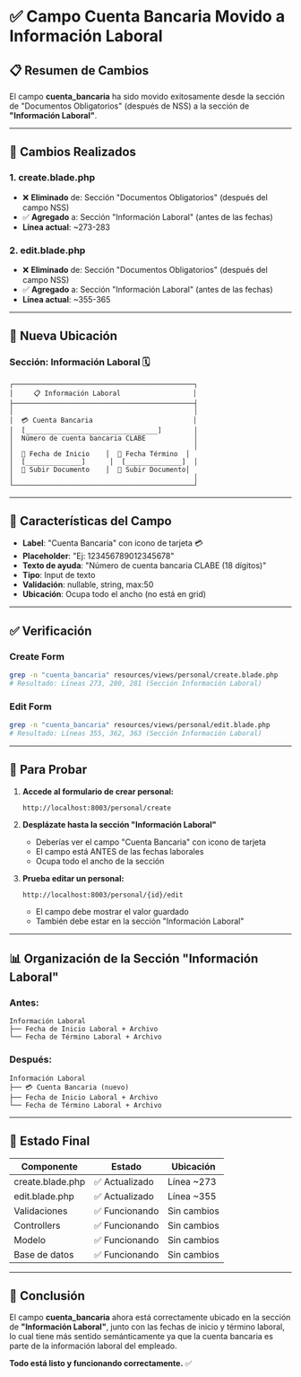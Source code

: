 # ✅ Campo Cuenta Bancaria Movido a Información Laboral

## 📋 Resumen de Cambios

El campo **cuenta_bancaria** ha sido movido exitosamente desde la sección de "Documentos Obligatorios" (después de NSS) a la sección de **"Información Laboral"**.

---

## 🔄 Cambios Realizados

### 1. **create.blade.php**
- ❌ **Eliminado** de: Sección "Documentos Obligatorios" (después del campo NSS)
- ✅ **Agregado** a: Sección "Información Laboral" (antes de las fechas)
- **Línea actual**: ~273-283

### 2. **edit.blade.php**
- ❌ **Eliminado** de: Sección "Documentos Obligatorios" (después del campo NSS)
- ✅ **Agregado** a: Sección "Información Laboral" (antes de las fechas)
- **Línea actual**: ~355-365

---

## 📍 Nueva Ubicación

### Sección: **Información Laboral** 🗓️

```
┌─────────────────────────────────────────────┐
│     📋 Información Laboral                  │
├─────────────────────────────────────────────┤
│                                             │
│  💳 Cuenta Bancaria                         │
│  [_________________________________]        │
│  Número de cuenta bancaria CLABE            │
│                                             │
│  📅 Fecha de Inicio    │  📅 Fecha Término  │
│  [______________]      │  [______________]  │
│  📎 Subir Documento    │  📎 Subir Documento│
│                                             │
└─────────────────────────────────────────────┘
```

---

## 🎨 Características del Campo

- **Label**: "Cuenta Bancaria" con icono de tarjeta 💳
- **Placeholder**: "Ej: 123456789012345678"
- **Texto de ayuda**: "Número de cuenta bancaria CLABE (18 dígitos)"
- **Tipo**: Input de texto
- **Validación**: nullable, string, max:50
- **Ubicación**: Ocupa todo el ancho (no está en grid)

---

## ✅ Verificación

### Create Form
```bash
grep -n "cuenta_bancaria" resources/views/personal/create.blade.php
# Resultado: Líneas 273, 280, 281 (Sección Información Laboral)
```

### Edit Form
```bash
grep -n "cuenta_bancaria" resources/views/personal/edit.blade.php
# Resultado: Líneas 355, 362, 363 (Sección Información Laboral)
```

---

## 🧪 Para Probar

1. **Accede al formulario de crear personal:**
   ```
   http://localhost:8003/personal/create
   ```

2. **Desplázate hasta la sección "Información Laboral"**
   - Deberías ver el campo "Cuenta Bancaria" con icono de tarjeta
   - El campo está ANTES de las fechas laborales
   - Ocupa todo el ancho de la sección

3. **Prueba editar un personal:**
   ```
   http://localhost:8003/personal/{id}/edit
   ```
   - El campo debe mostrar el valor guardado
   - También debe estar en la sección "Información Laboral"

---

## 📊 Organización de la Sección "Información Laboral"

### Antes:
```
Información Laboral
├── Fecha de Inicio Laboral + Archivo
└── Fecha de Término Laboral + Archivo
```

### Después:
```
Información Laboral
├── 💳 Cuenta Bancaria (nuevo)
├── Fecha de Inicio Laboral + Archivo
└── Fecha de Término Laboral + Archivo
```

---

## 🎯 Estado Final

| Componente | Estado | Ubicación |
|------------|--------|-----------|
| create.blade.php | ✅ Actualizado | Línea ~273 |
| edit.blade.php | ✅ Actualizado | Línea ~355 |
| Validaciones | ✅ Funcionando | Sin cambios |
| Controllers | ✅ Funcionando | Sin cambios |
| Modelo | ✅ Funcionando | Sin cambios |
| Base de datos | ✅ Funcionando | Sin cambios |

---

## 🎉 Conclusión

El campo **cuenta_bancaria** ahora está correctamente ubicado en la sección de **"Información Laboral"**, junto con las fechas de inicio y término laboral, lo cual tiene más sentido semánticamente ya que la cuenta bancaria es parte de la información laboral del empleado.

**Todo está listo y funcionando correctamente.** ✅
